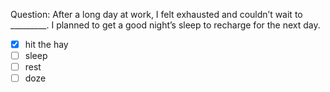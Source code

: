 Question: After a long day at work, I felt exhausted and couldn’t wait to _________. I planned to get a good night’s sleep to recharge for the next day.  
- [x] hit the hay  
- [ ] sleep  
- [ ] rest  
- [ ] doze  
